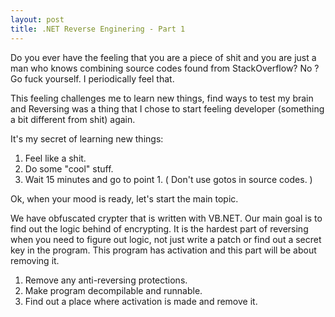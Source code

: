 ```yaml
---
layout: post
title: .NET Reverse Enginering - Part 1
---
```


Do you ever have the feeling that you are a piece of shit and you are just a man who knows combining source codes found from StackOverflow?
No ? Go fuck yourself. I periodically feel that.

This feeling challenges me to learn new things, find ways to test my brain and Reversing was a thing that I chose to start feeling developer (something a bit different from shit) again.

It's my secret of learning new things:

1. Feel like a shit.
2. Do some "cool" stuff.
3. Wait 15 minutes and go to point 1. ( Don't use gotos in source codes. )

Ok, when your mood is ready, let's start the main topic. 

We have obfuscated crypter that is written with VB.NET. Our main goal is to find out the logic behind of encrypting. It is the hardest part of reversing when you need to figure out logic, not just write a patch or find out a secret key in the program. This program has activation and this part will be about removing it.

1. Remove any anti-reversing protections.
2. Make program decompilable and runnable.
3. Find out a place where activation is made and remove it.

<!--more-->
